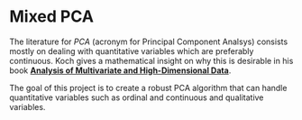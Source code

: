 # Mixed PCA

The literature for *PCA* (acronym for Principal Component Analsys) consists mostly on dealing with quantitative variables which are preferably continuous. Koch gives a mathematical insight on why this is desirable in his book [**Analysis of Multivariate and High-Dimensional Data**](https://www.cambridge.org/core/books/analysis-of-multivariate-and-highdimensional-data/2BF8DE949E18E3A68001976784087816).

The goal of this project is to create a robust PCA algorithm that can handle quantitative variables such as ordinal and continuous and qualitative variables. 
